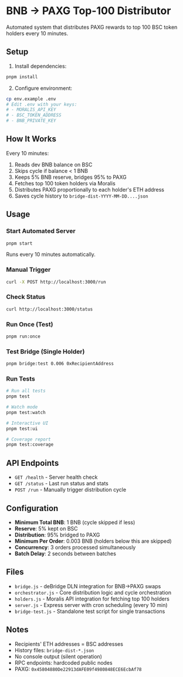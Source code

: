 # BNB → PAXG Top-100 Distributor

Automated system that distributes PAXG rewards to top 100 BSC token holders every 10 minutes.

## Setup

1. Install dependencies:

```bash
pnpm install
```

2. Configure environment:

```bash
cp env.example .env
# Edit .env with your keys:
# - MORALIS_API_KEY
# - BSC_TOKEN_ADDRESS
# - BNB_PRIVATE_KEY
```

## How It Works

Every 10 minutes:

1. Reads dev BNB balance on BSC
2. Skips cycle if balance < 1 BNB
3. Keeps 5% BNB reserve, bridges 95% to PAXG
4. Fetches top 100 token holders via Moralis
5. Distributes PAXG proportionally to each holder's ETH address
6. Saves cycle history to `bridge-dist-YYYY-MM-DD....json`

## Usage

### Start Automated Server

```bash
pnpm start
```

Runs every 10 minutes automatically.

### Manual Trigger

```bash
curl -X POST http://localhost:3000/run
```

### Check Status

```bash
curl http://localhost:3000/status
```

### Run Once (Test)

```bash
pnpm run:once
```

### Test Bridge (Single Holder)

```bash
pnpm bridge:test 0.006 0xRecipientAddress
```

### Run Tests

```bash
# Run all tests
pnpm test

# Watch mode
pnpm test:watch

# Interactive UI
pnpm test:ui

# Coverage report
pnpm test:coverage
```

## API Endpoints

- `GET /health` - Server health check
- `GET /status` - Last run status and stats
- `POST /run` - Manually trigger distribution cycle

## Configuration

- **Minimum Total BNB**: 1 BNB (cycle skipped if less)
- **Reserve**: 5% kept on BSC
- **Distribution**: 95% bridged to PAXG
- **Minimum Per Order**: 0.003 BNB (holders below this are skipped)
- **Concurrency**: 3 orders processed simultaneously
- **Batch Delay**: 2 seconds between batches

## Files

- `bridge.js` - deBridge DLN integration for BNB→PAXG swaps
- `orchestrator.js` - Core distribution logic and cycle orchestration
- `holders.js` - Moralis API integration for fetching top 100 holders
- `server.js` - Express server with cron scheduling (every 10 min)
- `bridge-test.js` - Standalone test script for single transactions

## Notes

- Recipients' ETH addresses = BSC addresses
- History files: `bridge-dist-*.json`
- No console output (silent operation)
- RPC endpoints: hardcoded public nodes
- PAXG: `0x45804880De22913dAFE09f4980848ECE6EcbAf78`
